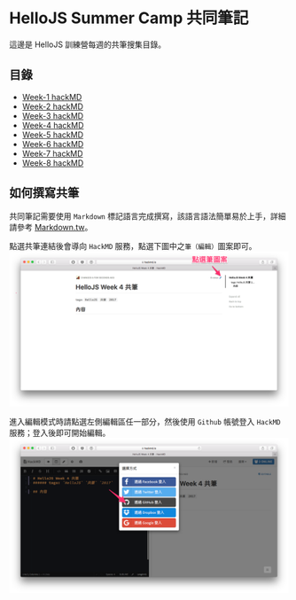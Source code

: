 # HelloJS Summer Camp 共同筆記

這邊是 HelloJS 訓練營每週的共筆搜集目錄。

## 目錄
- [Week-1 hackMD](https://hackmd.io/s/r1Qzre9Vb)
- [Week-2 hackMD](https://hackmd.io/s/r1qiHlq4b)
- [Week-3 hackMD](https://hackmd.io/s/r1ebUe9NW)
- [Week-4 hackMD](https://hackmd.io/s/S1q7Llc4-)
- [Week-5 hackMD](https://hackmd.io/s/B11qOgc4-)
- [Week-6 hackMD](https://hackmd.io/s/Skoi_ecVb)
- [Week-7 hackMD](https://hackmd.io/s/Sks2_ecVZ)
- [Week-8 hackMD](https://hackmd.io/s/BkpPFgc4-)

## 如何撰寫共筆

共同筆記需要使用 `Markdown` 標記語言完成撰寫，該語言語法簡單易於上手，詳細請參考 [Markdown.tw](http://markdown.tw/)。

點選共筆連結後會導向 `HackMD` 服務，點選下圖中之`筆（編輯）`圖案即可。
![](./img/hackmd-2.png)

進入編輯模式時請點選左側編輯區任一部分，然後使用 `Github` 帳號登入 `HackMD` 服務；登入後即可開始編輯。
![](./img/hackmd-1.png)
